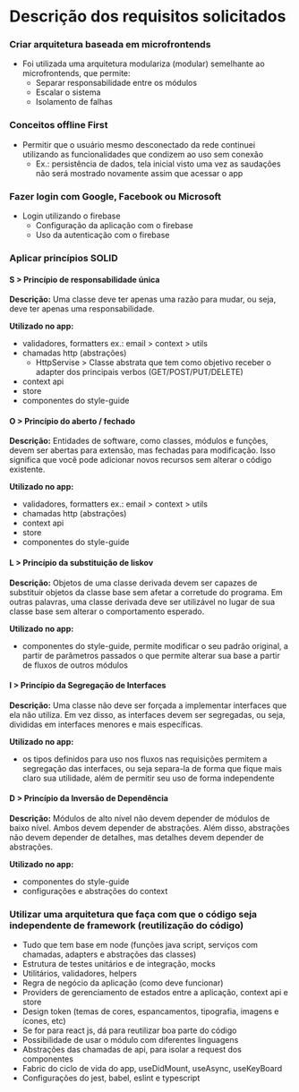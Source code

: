# Descrição dos requisitos solicitados

### Criar arquitetura baseada em microfrontends
- Foi utilizada uma arquitetura modulariza (modular) semelhante ao microfrontends, que permite:
  - Separar responsabilidade entre os módulos
  - Escalar o sistema
  - Isolamento de falhas

### Conceitos offline First
- Permitir que o usuário mesmo desconectado da rede continuei utilizando as funcionalidades que condizem ao uso sem conexão
  - Ex.: persistência de dados, tela inicial visto uma vez as saudações não será mostrado novamente assim que acessar o app

### Fazer login com Google, Facebook ou Microsoft
- Login utilizando o firebase
  - Configuração da aplicação com o firebase
  - Uso da autenticação com o firebase

### Aplicar princípios SOLID
#### S > Princípio de responsabilidade única
__Descrição:__ Uma classe deve ter apenas uma razão para mudar, ou seja, deve ter apenas uma responsabilidade.

__Utilizado no app:__
  - validadores, formatters ex.: email > context > utils
  - chamadas http (abstrações)
    - HttpServise > Classe abstrata que tem como objetivo receber o adapter dos principais verbos (GET/POST/PUT/DELETE)
  - context api
  - store
  - componentes do style-guide
#### O > Princípio do aberto / fechado
__Descrição:__ Entidades de software, como classes, módulos e funções, devem ser abertas para extensão, mas fechadas para modificação. Isso significa que você pode adicionar novos recursos sem alterar o código existente.

__Utilizado no app:__
  - validadores, formatters ex.: email > context > utils
  - chamadas http (abstrações)
  - context api
  - store
  - componentes do style-guide
#### L > Princípio da substituição de liskov
__Descrição:__ Objetos de uma classe derivada devem ser capazes de substituir objetos da classe base sem afetar a corretude do programa. Em outras palavras, uma classe derivada deve ser utilizável no lugar de sua classe base sem alterar o comportamento esperado.

__Utilizado no app:__
  - componentes do style-guide, permite modificar o seu padrão original, a partir de parâmetros passados o que permite alterar sua base a partir de fluxos de outros módulos
#### I > Princípio da Segregação de Interfaces
__Descrição:__ Uma classe não deve ser forçada a implementar interfaces que ela não utiliza. Em vez disso, as interfaces devem ser segregadas, ou seja, divididas em interfaces menores e mais específicas.

__Utilizado no app:__
  - os tipos definidos para uso nos fluxos nas requisições permitem a segregação das interfaces, ou seja separa-la de forma que fique mais claro sua utilidade, além de permitir seu uso de forma independente
#### D > Princípio da Inversão de Dependência
__Descrição:__ Módulos de alto nível não devem depender de módulos de baixo nível. Ambos devem depender de abstrações. Além disso, abstrações não devem depender de detalhes, mas detalhes devem depender de abstrações.

__Utilizado no app:__
  - componentes do style-guide
  - configurações e abstrações do context

### Utilizar uma arquitetura que faça com que o código seja independente de framework (reutilização do código)
- Tudo que tem base em node (funções java script, serviços com chamadas, adapters e abstrações das classes)
- Estrutura de testes unitários e de integração, mocks
- Utilitários, validadores, helpers
- Regra de negócio da aplicação (como deve funcionar)
- Providers de gerenciamento de estados entre a aplicação, context api e store
- Design token (temas de cores, espancamentos, tipografia, imagens e ícones, etc)
- Se for para react js, dá para reutilizar boa parte do código
- Possibilidade de usar o módulo com diferentes linguagens
- Abstrações das chamadas de api, para isolar a request dos componentes
- Fabric do ciclo de vida do app, useDidMount, useAsync, useKeyBoard
- Configurações do jest, babel, eslint e typescript
